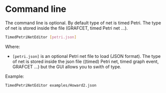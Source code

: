 # Command line

The command line is optional. By default type of net is timed Petri. The type of
net is stored inside the file (GRAFCET, timed Petri net ...).

```sh
TimedPetriNetEditor [petri.json]
```

Where:
- `[petri.json]` is an optional Petri net file to load (JSON format). The type
of net is stored inside the json file ((timed) Petri net, timed graph event,
GRAFCET ...) but the GUI allows you to swith of type.

Example:

```sh
TimedPetriNetEditor examples/Howard2.json
```
